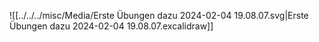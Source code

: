 ![[../../../misc/Media/Erste Übungen dazu 2024-02-04 19.08.07.svg|Erste Übungen dazu 2024-02-04 19.08.07.excalidraw]]

